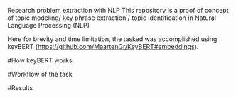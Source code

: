 Research problem extraction with NLP
This repository is a proof of concept of topic modeling/ key phrase extraction / topic identification 
in Natural Language Processing (NLP)

Here for brevity and time limitation, the tasked was accomplished
using keyBERT (https://github.com/MaartenGr/KeyBERT#embeddings).

#How keyBERT works:



#Workflow of the task


#Results
